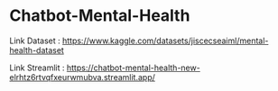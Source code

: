 # Chatbot-Mental-Health

Link Dataset : https://www.kaggle.com/datasets/jiscecseaiml/mental-health-dataset

Link Streamlit : https://chatbot-mental-health-new-elrhtz6rtvqfxeurwmubva.streamlit.app/

